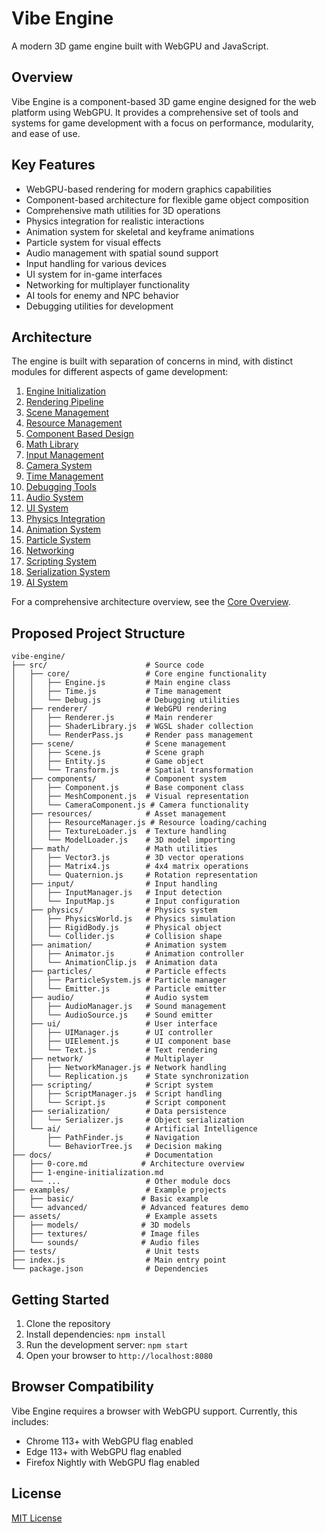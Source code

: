 # Vibe Engine

A modern 3D game engine built with WebGPU and JavaScript.

## Overview

Vibe Engine is a component-based 3D game engine designed for the web platform using WebGPU. It provides a comprehensive set of tools and systems for game development with a focus on performance, modularity, and ease of use.

## Key Features

- WebGPU-based rendering for modern graphics capabilities
- Component-based architecture for flexible game object composition
- Comprehensive math utilities for 3D operations
- Physics integration for realistic interactions
- Animation system for skeletal and keyframe animations
- Particle system for visual effects
- Audio management with spatial sound support
- Input handling for various devices
- UI system for in-game interfaces
- Networking for multiplayer functionality
- AI tools for enemy and NPC behavior
- Debugging utilities for development

## Architecture

The engine is built with separation of concerns in mind, with distinct modules for different aspects of game development:

1. [Engine Initialization](./docs/1-engine-initialization.md)
2. [Rendering Pipeline](./docs/2-rendering-pipeline.md)
3. [Scene Management](./docs/3-scene-management.md)
4. [Resource Management](./docs/4-resource-management.md)
5. [Component Based Design](./docs/5-component-design.md)
6. [Math Library](./docs/6-math-library.md)
7. [Input Management](./docs/7-input-management.md)
8. [Camera System](./docs/8-camera-system.md)
9. [Time Management](./docs/9-time-management.md)
10. [Debugging Tools](./docs/10-debugging-tools.md)
11. [Audio System](./docs/11-audio-system.md)
12. [UI System](./docs/12-ui-system.md)
13. [Physics Integration](./docs/13-physics-integration.md)
14. [Animation System](./docs/14-animation-system.md)
15. [Particle System](./docs/15-particle-system.md)
16. [Networking](./docs/16-networking.md)
17. [Scripting System](./docs/17-scripting-system.md)
18. [Serialization System](./docs/18-serialization-system.md)
19. [AI System](./docs/19-ai-system.md)

For a comprehensive architecture overview, see the [Core Overview](./docs/0-core.md).

## Proposed Project Structure

```
vibe-engine/
├── src/                      # Source code
│   ├── core/                 # Core engine functionality
│   │   ├── Engine.js         # Main engine class
│   │   ├── Time.js           # Time management
│   │   └── Debug.js          # Debugging utilities
│   ├── renderer/             # WebGPU rendering
│   │   ├── Renderer.js       # Main renderer
│   │   ├── ShaderLibrary.js  # WGSL shader collection
│   │   └── RenderPass.js     # Render pass management
│   ├── scene/                # Scene management
│   │   ├── Scene.js          # Scene graph
│   │   ├── Entity.js         # Game object
│   │   └── Transform.js      # Spatial transformation
│   ├── components/           # Component system
│   │   ├── Component.js      # Base component class
│   │   ├── MeshComponent.js  # Visual representation
│   │   └── CameraComponent.js # Camera functionality
│   ├── resources/            # Asset management
│   │   ├── ResourceManager.js # Resource loading/caching
│   │   ├── TextureLoader.js  # Texture handling
│   │   └── ModelLoader.js    # 3D model importing
│   ├── math/                 # Math utilities
│   │   ├── Vector3.js        # 3D vector operations
│   │   ├── Matrix4.js        # 4x4 matrix operations
│   │   └── Quaternion.js     # Rotation representation
│   ├── input/                # Input handling
│   │   ├── InputManager.js   # Input detection
│   │   └── InputMap.js       # Input configuration
│   ├── physics/              # Physics system
│   │   ├── PhysicsWorld.js   # Physics simulation
│   │   ├── RigidBody.js      # Physical object
│   │   └── Collider.js       # Collision shape
│   ├── animation/            # Animation system
│   │   ├── Animator.js       # Animation controller
│   │   └── AnimationClip.js  # Animation data
│   ├── particles/            # Particle effects
│   │   ├── ParticleSystem.js # Particle manager
│   │   └── Emitter.js        # Particle emitter
│   ├── audio/                # Audio system
│   │   ├── AudioManager.js   # Sound management
│   │   └── AudioSource.js    # Sound emitter
│   ├── ui/                   # User interface
│   │   ├── UIManager.js      # UI controller
│   │   ├── UIElement.js      # UI component base
│   │   └── Text.js           # Text rendering
│   ├── network/              # Multiplayer
│   │   ├── NetworkManager.js # Network handling
│   │   └── Replication.js    # State synchronization
│   ├── scripting/            # Script system
│   │   ├── ScriptManager.js  # Script handling
│   │   └── Script.js         # Script component
│   ├── serialization/        # Data persistence
│   │   └── Serializer.js     # Object serialization
│   └── ai/                   # Artificial Intelligence
│       ├── PathFinder.js     # Navigation
│       └── BehaviorTree.js   # Decision making
├── docs/                     # Documentation
│   ├── 0-core.md            # Architecture overview
│   ├── 1-engine-initialization.md
│   └── ...                   # Other module docs
├── examples/                 # Example projects
│   ├── basic/               # Basic example
│   └── advanced/            # Advanced features demo
├── assets/                   # Example assets
│   ├── models/              # 3D models
│   ├── textures/            # Image files
│   └── sounds/              # Audio files
├── tests/                    # Unit tests
├── index.js                  # Main entry point
└── package.json              # Dependencies
```

## Getting Started

1. Clone the repository
2. Install dependencies: `npm install`
3. Run the development server: `npm start`
4. Open your browser to `http://localhost:8080`

## Browser Compatibility

Vibe Engine requires a browser with WebGPU support. Currently, this includes:
- Chrome 113+ with WebGPU flag enabled
- Edge 113+ with WebGPU flag enabled
- Firefox Nightly with WebGPU flag enabled

## License

[MIT License](LICENSE)
